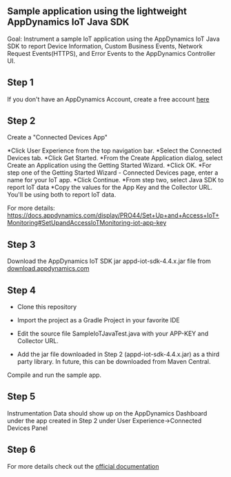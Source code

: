 ## Sample application using the lightweight AppDynamics IoT Java SDK
Goal: Instrument a sample IoT application using the AppDynamics IoT Java SDK to report Device Information, Custom Business Events, Network Request Events(HTTPS), and Error Events to the AppDynamics Controller UI.

## Step 1
If you don't have an AppDynamics Account, create a free account [here](https://www.appdynamics.com/free-trial/)

## Step 2 
Create a "Connected Devices App" 

 *Click User Experience from the top navigation bar.
 *Select the Connected Devices tab.
 *Click Get Started.
 *From the Create Application dialog, select Create an Application using the Getting Started Wizard.
 *Click OK.
 *For step one of the Getting Started Wizard - Connected Devices page, enter a name for your IoT app.
 *Click Continue.
 *From step two, select Java SDK to report IoT data
 *Copy the values for the App Key and the Collector URL. You'll be using both to report IoT data.

  For more details: https://docs.appdynamics.com/display/PRO44/Set+Up+and+Access+IoT+Monitoring#SetUpandAccessIoTMonitoring-iot-app-key

## Step 3
Download the AppDynamics IoT SDK jar appd-iot-sdk-4.4.x.jar file from [download.appdynamics.com](https://download.appdynamics.com/download/)

## Step 4
* Clone this repository

* Import the project as a Gradle Project in your favorite IDE

* Edit the source file SampleIoTJavaTest.java with your APP-KEY and Collector URL.
* Add the jar file downloaded in Step 2 (appd-iot-sdk-4.4.x.jar) as a third party library. In future, this can be downloaded from Maven Central.

Compile and run the sample app.

## Step 5
Instrumentation Data should show up on the AppDynamics Dashboard under the app created in Step 2 under 
User Experience->Connected Devices Panel

## Step 6
For more details check out the [official documentation](https://docs.appdynamics.com/display/PRO44/IoT+Monitoring)
